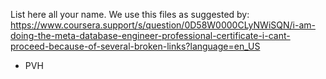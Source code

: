 List here all your name. We use this files as suggested by: https://www.coursera.support/s/question/0D58W0000CLyNWiSQN/i-am-doing-the-meta-database-engineer-professional-certificate-i-cant-proceed-because-of-several-broken-links?language=en_US

- PVH

